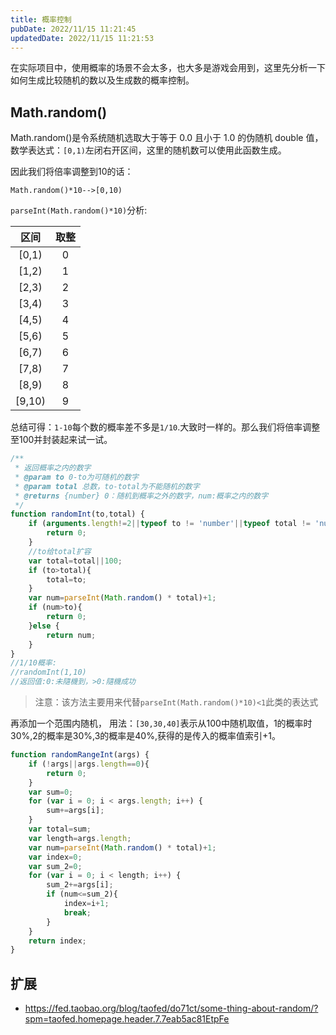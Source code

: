 ```yaml
---
title: 概率控制
pubDate: 2022/11/15 11:21:45
updatedDate: 2022/11/15 11:21:53
---
```


在实际项目中，使用概率的场景不会太多，也大多是游戏会用到，这里先分析一下如何生成比较随机的数以及生成数的概率控制。

## Math.random()

Math.random()是令系统随机选取大于等于 0.0 且小于 1.0 的伪随机 double 值， 数学表达式：`[0,1)`左闭右开区间，这里的随机数可以使用此函数生成。

因此我们将倍率调整到10的话：

`Math.random()*10-->[0,10)`

`parseInt(Math.random()*10)`分析:

|  区间  | 取整 |
| :----: | :--: |
| [0,1)  |  0   |
| [1,2)  |  1   |
| [2,3)  |  2   |
| [3,4)  |  3   |
| [4,5)  |  4   |
| [5,6)  |  5   |
| [6,7)  |  6   |
| [7,8)  |  7   |
| [8,9)  |  8   |
| [9,10) |  9   |

总结可得：`1-10`每个数的概率差不多是`1/10`.大致时一样的。那么我们将倍率调整至100并封装起来试一试。

```javascript
/**
 * 返回概率之内的数字
 * @param to 0-to为可随机的数字
 * @param total 总数，to-total为不能随机的数字
 * @returns {number} 0：随机到概率之外的数字，num:概率之内的数字
 */
function randomInt(to,total) {
    if (arguments.length!=2||typeof to != 'number'||typeof total != 'number'){
        return 0;
    }
    //to给total扩容
    var total=total||100;
    if (to>total){
        total=to;
    }
    var num=parseInt(Math.random() * total)+1;
    if (num>to){
        return 0;
    }else {
        return num;
    }
}
//1/10概率:
//randomInt(1,10)
//返回值:0:未隨機到，>0:隨機成功
```

> 注意：该方法主要用来代替`parseInt(Math.random()*10)<1`此类的表达式

再添加一个范围内随机，
用法：`[30,30,40]`表示从100中随机取值，1的概率时30%,2的概率是30%,3的概率是40%,获得的是传入的概率值索引+1。

```javascript
function randomRangeInt(args) {
    if (!args||args.length==0){
        return 0;
    }
    var sum=0;
    for (var i = 0; i < args.length; i++) {
        sum+=args[i];
    }
    var total=sum;
    var length=args.length;
    var num=parseInt(Math.random() * total)+1;
    var index=0;
    var sum_2=0;
    for (var i = 0; i < length; i++) {
        sum_2+=args[i];
        if (num<=sum_2){
            index=i+1;
            break;
        }
    }
    return index;
}
```



## 扩展

- https://fed.taobao.org/blog/taofed/do71ct/some-thing-about-random/?spm=taofed.homepage.header.7.7eab5ac81EtpFe
